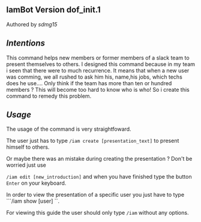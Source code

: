 __IamBot__ Version dof_init.1 
----------

Authored by *sdmg15*

*Intentions*
------------
This command helps new members or former members of a slack team to present themselves to others. I designed this command because in my team i seen that there were to much recurrence. It means that when a new user was comming, we all rushed to ask him his, name,his jobs, which techs does he use.... Only think if the team has more than ten or hundred  members ? This will become too hard to know who is who! So i create this command to remedy this problem.

*Usage*
------
The usage of the command is very straightfoward.

The user just has to type  ``/iam create [presentation_text]`` to present himself to others.

Or maybe there was an mistake during creating the presentation ? Don't be worried just use

``/iam edit [new_introduction]`` and when you have finished type the button ```Enter``` on your keyboard.

In order to view the presentation of a specific user you just have to type ```/iam show [user] ``.

For viewing this guide the user should only type ``/iam`` without any options.


